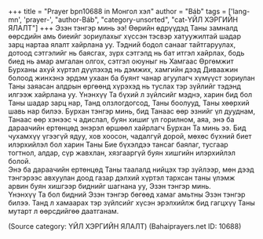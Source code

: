 +++
title = "Prayer bpn10688 in Монгол хэл"
author = "Báb"
tags = ['lang-mn', 'prayer-', "author-Báb", "category-unsorted", "cat-ҮЙЛ ХЭРГИЙН ЯЛАЛТ"]
+++
Эзэн тэнгэр минь ээ!  Өөрийн өдрүүдэд Таны замналд өөрсдийн амь биеийг зориулахыг хүссэн тэсвэр хатуужилтай шадар зарц нартаа ялалт хайрлана уу.  Тэдний бодол санааг тайтгаруулах, дотоод сэтгэлийг нь баясгах, зүрх сэтгэлд нь бат итгэл хайрлах, бодь биед нь амар амгалан олгох, сэтгэл оюуныг нь Хамгаас Өргөмжит Бурханы ахуй хүртэл дүүлэхэд нь дэмжих, хамгийн дээд Диваажин болоод жинхэнэ эрдэм ухаан ба буянт чанар агуулагч хүмүүст зориулан Таны заяасан алдрын өргөөнд хүрэхэд нь туслах тэр зүйлийг тэдэнд илгээж хайрлана уу.   Үнэнхүү Та бүхий л зүйлсийг мэднэ, харин бид бол Таны шадар зарц нар, Танд олзлогдогсод, Таны боолууд, Таны хөөрхий шавь нар билээ.  Бурхан тэнгэр минь, бид Танаас өөр эзнийг үл дууднам, Танаас өөр хэнээс ч адислал, буян хишиг үл горилном, аяа, энэ ба дараачийн ертөнцөд энэрэл өршөөл хайрлагч Бурхан Та минь ээ.   Бид чухамхүү үгээгүй ядуу, хов хоосон, чадалгүй дорой, мөхөс бүхний биет илэрхийлэл бол харин Таны Бие бүхэлдээ тансаг баялаг, тусгаар тогтнол, алдар, сүр жавхлан, хязгааргүй буян хишгийн илэрхийлэл болой.   
Энэ ба дараачийн ертөнцөд Таны таалалд нийцэх тэр зүйлээр, мөн дээд тэнгэрээс авхуулан доод газар дэлхий хүртэл тархсан таны үлэмж арвин буян хишгээр биднийг шагнана уу, Эзэн тэнгэр минь.  
Үнэнхүү Та бол бидний Эзэн тэнгэр бөгөөд хамаг амьтны Эзэн тэнгэр билээ.   Танд л хамаарах тэр зүйлсийг хүсэн эрэлхийлж бид гагцхүү Таны мутарт л өөрсдийгөө даатганам.

(Source category: ҮЙЛ ХЭРГИЙН ЯЛАЛТ)
(Bahaiprayers.net ID: 10688)
